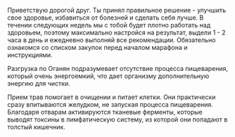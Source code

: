 Приветствую дорогой друг. Ты принял правильное решение - улучшить свое здоровье, избавиться от болезней и сделать себя лучше.
В течении следующих недель мы с тобой будет плотно работать над здоровьем, поэтому максимально настройся на результат, выдели 1 - 2 часа 
в день и ежедневно выполняй все рекомендации. Обязательно ознакомся со списком закупок перед началом марафона и инструкциями.

Разгрузка по Оганян подразумевает отсутствие процесса пищеварения, который очень энергоемкий, что дает организму дополнительную энергию для чистки.

Прием трав помогает в очищении и питает клетки. Они практически сразу впитываются желудком, не запуская процесса пищеварения.
Благодаря отварам активируются тканевые ферменты, которые выводят токсины в лимфатическую систему, из которой они попадают в толстый кишечник.
